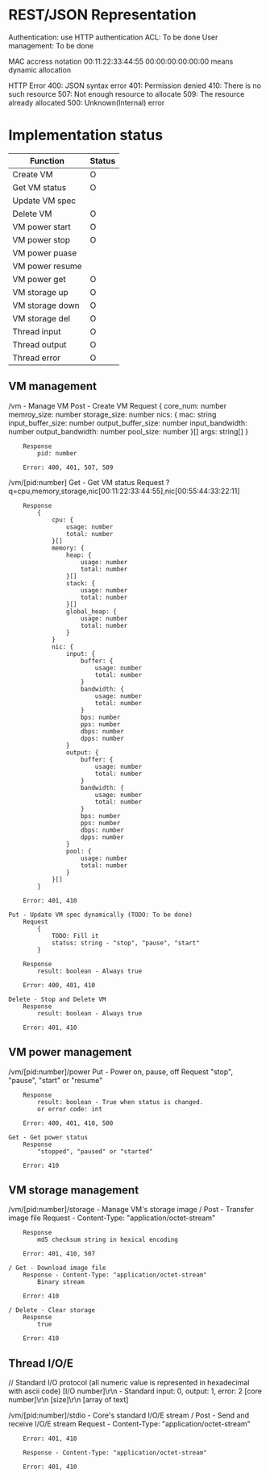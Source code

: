 # REST/JSON Representation
Authentication: use HTTP authentication
ACL: To be done
User management: To be done

MAC accress notation
	00:11:22:33:44:55
	00:00:00:00:00:00 means dynamic allocation

HTTP Error
	400: JSON syntax error
	401: Permission denied
	410: There is no such resource
	507: Not enough resource to allocate
	509: The resource already allocated
	500: Unknown(Internal) error

# Implementation status
| Function		| Status|
|-----------------------|-------|
| Create VM		| O	|
| Get VM status		| O	|
| Update VM spec	|	|
| Delete VM		| O	|
| VM power start	| O	|
| VM power stop		| O	|
| VM power puase	|	|
| VM power resume	|	|
| VM power get		| O	|
| VM storage up		| O	|
| VM storage down	| O	|
| VM storage del	| O	|
| Thread input		| O	|
| Thread output		| O	|
| Thread error		| O	|


## VM management
/vm - Manage VM
	Post - Create VM
		Request
			{
				core_num: number
				memroy_size: number
				storage_size: number
				nics: {
					mac: string
					input_buffer_size: number
					output_buffer_size: number
					input_bandwidth: number
					output_bandwidth: number
					pool_size: number
				}[]
				args: string[]
			}
		
		Response
			pid: number
		
		Error: 400, 401, 507, 509
		
/vm/[pid:number]
	Get - Get VM status
		Request
			?q=cpu,memory,storage,nic[00:11:22:33:44:55],nic[00:55:44:33:22:11]
		
		Response
			{
				cpu: {
					usage: number
					total: number
				}[]
				memory: {
					heap: {
						usage: number
						total: number
					}[]
					stack: {
						usage: number
						total: number
					}[]
					global_heap: {
						usage: number
						total: number
					}
				}
				nic: {
					input: {
						buffer: {
							usage: number
							total: number
						}
						bandwidth: {
							usage: number
							total: number
						}
						bps: number
						pps: number
						dbps: number
						dpps: number
					}
					output: {
						buffer: {
							usage: number
							total: number
						}
						bandwidth: {
							usage: number
							total: number
						}
						bps: number
						pps: number
						dbps: number
						dpps: number
					}
					pool: {
						usage: number
						total: number
					}
				}[]
			}
		
		Error: 401, 410
	
	Put - Update VM spec dynamically (TODO: To be done)
		Request
			{
				TODO: Fill it
				status: string - "stop", "pause", "start"
			}
		
		Response
			result: boolean - Always true
		
		Error: 400, 401, 410
		
	Delete - Stop and Delete VM
		Response
			result: boolean - Always true
		
		Error: 401, 410

## VM power management
/vm/[pid:number]/power
	Put - Power on, pause, off
		Request
			"stop", "pause", "start" or "resume"
		
		Response
			result: boolean - True when status is changed.
			or error code: int
		
		Error: 400, 401, 410, 500
	
	Get - Get power status
		Response
			"stopped", "paused" or "started"
		
		Error: 410

## VM storage management
/vm/[pid:number]/storage - Manage VM's storage image
	/ Post - Transfer image file
		Request - Content-Type: "application/octet-stream"
		
		Response
			md5 checksum string in hexical encoding
		
		Error: 401, 410, 507
		
	/ Get - Download image file
		Response - Content-Type: "application/octet-stream"
			Binary stream
		
		Error: 410
	
	/ Delete - Clear storage
		Response
			true
		
		Error: 410

## Thread I/O/E
// Standard I/O protocol (all numeric value is represented in hexadecimal with ascii code)
	[I/O number]\r\n	- Standard input: 0, output: 1, error: 2
	[core number]\r\n
	[size]\r\n
	[array of text]

/vm/[pid:number]/stdio - Core's standard I/O/E stream
	/ Post - Send and receive I/O/E stream
		Request - Content-Type: "application/octet-stream"
		
		Error: 401, 410
		
		Response - Content-Type: "application/octet-stream"
		
		Error: 401, 410

